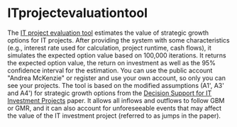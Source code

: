 # ITprojectevaluationtool
The [IT project evaluation tool](https://personal-2u8rb8tg.outsystemscloud.com/ITInvestmentprojectEvaluation/Login) estimates the value of strategic growth options for IT projects. After providing the system with some characteristics (e.g., interest rate used for calculation, project runtime, cash flows), it simulates the expected option value based on 100,000 iterations. It returns the expected option value, the return on investment as well as the 95% confidence interval for the estimation. You can use the public account "Andrea McKenzie" or register and use your own account, so only you can see your projects.
The tool is based on the modified assumptions (A1', A3' and A4') for strategic growth options from the [Decision Support for IT Investment Projects](https://link.springer.com/article/10.1007/s12599-016-0423-7) paper. It allows all inflows and outflows to follow GBM or GMR, and it can also account for unforeseeable events that may affect the value of the IT investment project (referred to as jumps in the paper).
